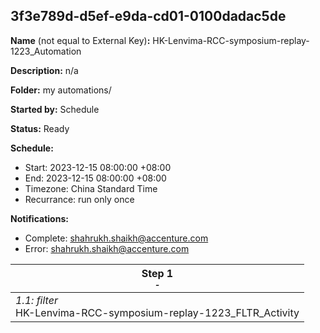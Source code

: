 ## 3f3e789d-d5ef-e9da-cd01-0100dadac5de

**Name** (not equal to External Key)**:** HK-Lenvima-RCC-symposium-replay-1223_Automation

**Description:** n/a

**Folder:** my automations/

**Started by:** Schedule

**Status:** Ready

**Schedule:**

* Start: 2023-12-15 08:00:00 +08:00
* End: 2023-12-15 08:00:00 +08:00
* Timezone: China Standard Time
* Recurrance: run only once

**Notifications:**

* Complete: shahrukh.shaikh@accenture.com
* Error: shahrukh.shaikh@accenture.com

| Step 1<br>_<small>-</small>_ |
| --- |
| _1.1: filter_<br>HK-Lenvima-RCC-symposium-replay-1223_FLTR_Activity |

